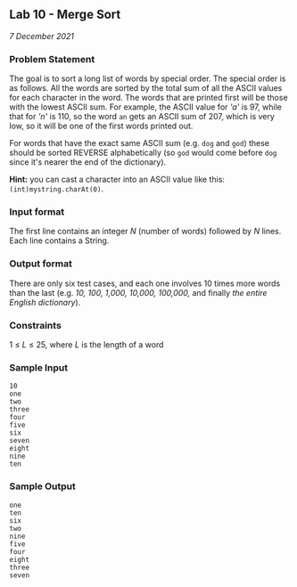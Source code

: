 ## Lab 10 - Merge Sort
*7 December 2021*

### Problem Statement
<!---Problem Statement here--->
The goal is to sort a long list of words by special order. The special order is as follows. All the words are sorted by the total sum of all the ASCII values for each character in the word. The words that are printed first will be those with the lowest ASCII sum. For example, the ASCII value for *'a'* is 97, while that for *'n'* is 110, so the word `an` gets an ASCII sum of 207, which is very low, so it will be one of the first words printed out.

For words that have the exact same ASCII sum (e.g. `dog` and `god`) these should be sorted REVERSE alphabetically (so `god` would come before `dog` since it's nearer the end of the dictionary).

**Hint:** you can cast a character into an ASCII value like this: `(int)mystring.charAt(0)`.

### Input format
<!---Input format here--->
The first line contains an integer *N* (number of words) followed by *N* lines. Each line contains a String.

### Output format
<!---Output format here--->
There are only six test cases, and each one involves 10 times more words than the last (e.g. *10, 100, 1,000, 10,000, 100,000,* and finally *the entire English dictionary*).

### Constraints
1 ≤ *L* ≤ 25, where *L* is the length of a word

### Sample Input
```
10
one
two
three
four
five
six
seven
eight
nine
ten
```

### Sample Output
```
one
ten
six
two
nine
five
four
eight
three
seven
```

